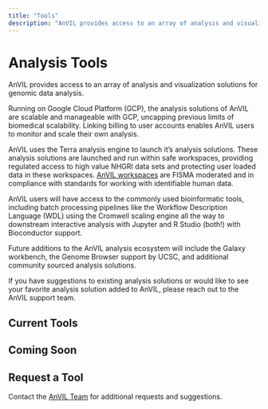 ```yaml
---
title: "Tools"
description: "AnVIL provides access to an array of analysis and visualization solutions for genomic data analysis."
---
```



# Analysis Tools

<hero small>AnVIL provides access to an array of analysis and visualization solutions for genomic data analysis.</hero>

Running on Google Cloud Platform (GCP), the analysis solutions of AnVIL are scalable and manageable with GCP, uncapping previous limits of biomedical scalability. Linking billing to user accounts enables AnVIL users to monitor and scale their own analysis. 

AnVIL uses the Terra analysis engine to launch it’s analysis solutions. These analysis solutions are launched and run within safe workspaces, providing regulated access to high value NHGRI data sets and protecting user loaded data in these workspaces. [AnVIL workspaces](https://support.terra.bio/hc/en-us/articles/360030793091-Terra-FireCloud-Security-Posture) are FISMA moderated and in compliance with standards for working with identifiable human data. 

AnVIL users will have access to the commonly used bioinformatic tools, including batch processing pipelines like the Workflow Description Language (WDL) using the Cromwell scaling engine all the way to downstream interactive analysis with Jupyter and R Studio (both!) with Bioconductor support.
 
Future additions to the AnVIL analysis ecosystem will include the Galaxy workbench, the Genome Browser support by UCSC, and additional community sourced analysis solutions.
 
 If you have suggestions to existing analysis solutions or would like to see your favorite analysis solution added to AnVIL, please reach out to the AnVIL support team. 
 
## Current Tools

<card-collection collection="tools" status="current"></card-collection>

## Coming Soon

<card-collection collection="tools" status="coming"></card-collection>

## Request a Tool

Contact the [AnVIL Team](mailto:anvil-project-managers@lists.anvilproject.org)  for additional requests and suggestions.
